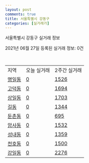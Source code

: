 ```yaml
---
layout: post
comments: true
title: 서울특별시 강동구
categories: [실거래가]
---
```


서울특별시 강동구 실거래 정보

2021년 06월 27일 등록된 실거래 정보: 0건

<script type="text/javascript">
  google.charts.load('current', {'packages':['corechart']});
  google.charts.setOnLoadCallback(drawChart);

  function drawChart() {
    var data = google.visualization.arrayToDataTable([['거래일', '매매', '전월세', '전매'], ['2020-06', 133, 112, 2], ['2020-07', 570, 784, 1], ['2020-08', 319, 619, 0], ['2020-09', 211, 572, 0], ['2020-10', 200, 804, 0], ['2020-11', 336, 1218, 2], ['2020-12', 347, 825, 0], ['2021-01', 306, 878, 2], ['2021-02', 163, 741, 0], ['2021-03', 203, 1247, 1], ['2021-04', 155, 837, 1], ['2021-05', 315, 818, 0], ['2021-06', 48, 859, 0]]);

    var options = {
      title: '최근 유형별 거래량 추이',
      legend: { position: 'bottom' }
    };

    var chart = new google.visualization.LineChart(document.getElementById('columnchart_material'));
    chart.draw(data, (options));
  }
</script>

<div id="columnchart_material" style="width: 450px; margin-left: -35px"></div>
<br>
<table class="sortable">
  <tr>
    <td>지역</td>
    <td>오늘 실거래</td>
    <td>2주간 실거래</td>
  </tr>

  
  <tr class="item">
    <td><a href="1174010100.html">명일동</a></td>
    <td><a href="1174010100.html">0</a></td>
    <td><a href="1174010100.html">1526</a></td>
  </tr>
    

  <tr class="item">
    <td><a href="1174010200.html">고덕동</a></td>
    <td><a href="1174010200.html">0</a></td>
    <td><a href="1174010200.html">1694</a></td>
  </tr>
    

  <tr class="item">
    <td><a href="1174010300.html">상일동</a></td>
    <td><a href="1174010300.html">0</a></td>
    <td><a href="1174010300.html">1703</a></td>
  </tr>
    

  <tr class="item">
    <td><a href="1174010500.html">길동</a></td>
    <td><a href="1174010500.html">0</a></td>
    <td><a href="1174010500.html">1344</a></td>
  </tr>
    

  <tr class="item">
    <td><a href="1174010600.html">둔촌동</a></td>
    <td><a href="1174010600.html">0</a></td>
    <td><a href="1174010600.html">695</a></td>
  </tr>
    

  <tr class="item">
    <td><a href="1174010700.html">암사동</a></td>
    <td><a href="1174010700.html">0</a></td>
    <td><a href="1174010700.html">1532</a></td>
  </tr>
    

  <tr class="item">
    <td><a href="1174010800.html">성내동</a></td>
    <td><a href="1174010800.html">0</a></td>
    <td><a href="1174010800.html">1359</a></td>
  </tr>
    

  <tr class="item">
    <td><a href="1174010900.html">천호동</a></td>
    <td><a href="1174010900.html">0</a></td>
    <td><a href="1174010900.html">1500</a></td>
  </tr>
    

  <tr class="item">
    <td><a href="1174011000.html">강일동</a></td>
    <td><a href="1174011000.html">0</a></td>
    <td><a href="1174011000.html">2276</a></td>
  </tr>
    


</table>


    
